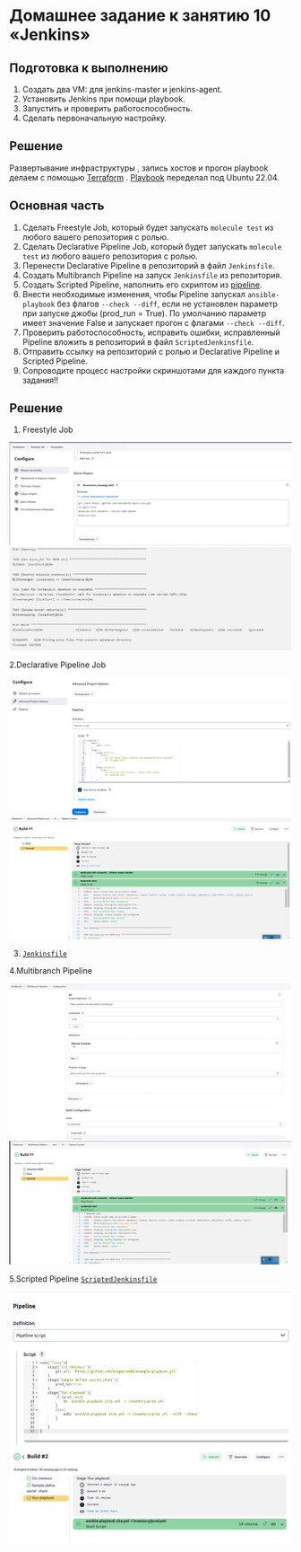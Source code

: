 # Домашнее задание к занятию 10 «Jenkins»

## Подготовка к выполнению

1. Создать два VM: для jenkins-master и jenkins-agent.
2. Установить Jenkins при помощи playbook.
3. Запустить и проверить работоспособность.
4. Сделать первоначальную настройку.

## Решение 
Развертывание инфраструктуры , запись хостов и прогон playbook  делаем с помощью [Terraform](./terraform) . [Playbook](./infrastructure/site.yml) переделал под Ubuntu 22.04.

## Основная часть

1. Сделать Freestyle Job, который будет запускать `molecule test` из любого вашего репозитория с ролью.
2. Сделать Declarative Pipeline Job, который будет запускать `molecule test` из любого вашего репозитория с ролью.
3. Перенести Declarative Pipeline в репозиторий в файл `Jenkinsfile`.
4. Создать Multibranch Pipeline на запуск `Jenkinsfile` из репозитория.
5. Создать Scripted Pipeline, наполнить его скриптом из [pipeline](./pipeline).
6. Внести необходимые изменения, чтобы Pipeline запускал `ansible-playbook` без флагов `--check --diff`, если не установлен параметр при запуске джобы (prod_run = True). По умолчанию параметр имеет значение False и запускает прогон с флагами `--check --diff`.
7. Проверить работоспособность, исправить ошибки, исправленный Pipeline вложить в репозиторий в файл `ScriptedJenkinsfile`.
8. Отправить ссылку на репозиторий с ролью и Declarative Pipeline и Scripted Pipeline.
9. Сопроводите процесс настройки скриншотами для каждого пункта задания!!

## Решение
1. Freestyle Job

![1.png](./img/1.png)
![2.png](./img/2.png)

2.Declarative Pipeline Job

![3.png](./img/3.png)
![4.png](./img/4.png)

3. [`Jenkinsfile`](https://github.com/reocoker85/workfiles/blob/main/Jenkinsfile)

4.Multibranch Pipeline

![5.png](./img/5.png)
![6.png](./img/6.png)

5.Scripted Pipeline  [`ScriptedJenkinsfile`](https://github.com/reocoker85/workfiles/blob/main/ScriptedJenkinsfile)

![5.png](./img/7.png)
![6.png](./img/8.png)



